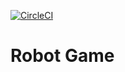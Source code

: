 [![CircleCI](https://circleci.com/gh/ZackYang/Robot.svg?style=svg)](https://app.circleci.com/pipelines/github/ZackYang/Robot?branch=main&filter=all)


# Robot Game
